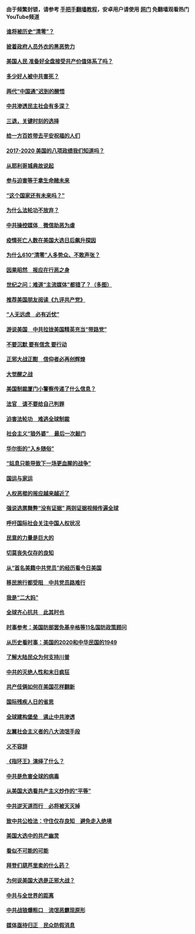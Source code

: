 #### 由于频繁封锁，请参考 [手把手翻墙教程](https://github.com/gfw-breaker/guides/wiki/)，安卓用户请使用 [网门](https://github.com/gfw-breaker/nogfw/blob/master/dl.md?t=02031200) 免翻墙观看热门YouTube频道 

#### [谁将被历史“清零”？](../pages/73/417485.md?t=02031200) 

#### [披着政府人员外衣的黑恶势力](../pages/73/417442.md?t=02031200) 

#### [美国人民 准备好全盘接受共产价值体系了吗？](../pages/73/417491.md?t=02031200) 

#### [多少好人被中共害死？](../pages/73/417144.md?t=02031200) 

#### [两代“中国通”迟到的醒悟](../pages/73/417064.md?t=02031200) 

#### [中共渗透民主社会有多深？](../pages/73/417063.md?t=02031200) 

#### [三退，关键时刻的选择](../pages/73/416969.md?t=02031200) 

#### [给一方百姓带去平安祝福的人们](../pages/73/416941.md?t=02031200) 

#### [2017-2020  美国的八项政绩我们知道吗？](../pages/73/416968.md?t=02031200) 

#### [从耶利哥城典故说起](../pages/73/416892.md?t=02031200) 

#### [参与迫害等于拿生命赌未来](../pages/73/416856.md?t=02031200) 

#### [“这个国家还有未来吗？”](../pages/73/416852.md?t=02031200) 

#### [为什么法轮功不放弃？](../pages/73/416864.md?t=02031200) 

#### [中共操控媒体　微信助恶为虐](../pages/73/416724.md?t=02031200) 

#### [疫情死亡人数在美国大选日后飙升探因](../pages/73/416606.md?t=02031200) 

#### [为什么610“清零”人多势众、不敢声张？](../pages/73/416632.md?t=02031200) 

#### [因果昭然　报应在行恶之身](../pages/73/416582.md?t=02031200) 

#### [世纪之问：难道“主流媒体”都错了？（多图）](../pages/73/416571.md?t=02031200) 

#### [推荐美国朋友阅读《九评共产党》](../pages/73/416510.md?t=02031200) 

#### [“人无远虑　必有近忧”](../pages/73/416513.md?t=02031200) 

#### [游说美国　中共拉拢美国精英充当“带路党”](../pages/73/416529.md?t=02031200) 

#### [不要沉默 要有信念 要行动](../pages/73/416457.md?t=02031200) 

#### [正邪大战正酣　信仰者必再创辉煌](../pages/73/416433.md?t=02031200) 

#### [大觉醒之战](../pages/73/416456.md?t=02031200) 

#### [美国制裁厦门小警察传递了什么信息？](../pages/73/416432.md?t=02031200) 

#### [法官　请不要给自己判罪](../pages/73/416379.md?t=02031200) 

#### [迫害法轮功　难逃全球制裁](../pages/73/416380.md?t=02031200) 

#### [社会主义“狼外婆”　最后一次敲门](../pages/73/416394.md?t=02031200) 

#### [华尔街的“入乡随俗”](../pages/73/416395.md?t=02031200) 

#### [“姑息只能导致下一场更血腥的战争”](../pages/73/416223.md?t=02031200) 

#### [国运与家运](../pages/73/416224.md?t=02031200) 

#### [人权恶棍的报应越来越近了](../pages/73/416276.md?t=02031200) 

#### [强说选票舞弊“没有证据” 两则证据视频传遍全球](../pages/73/416227.md?t=02031200) 

#### [呼吁国际社会关注中国人权状况](../pages/73/416135.md?t=02031200) 

#### [民意的力量是巨大的](../pages/73/416222.md?t=02031200) 

#### [切莫丧失仅存的良知](../pages/73/416134.md?t=02031200) 

#### [从“首名美籍中共党员”的经历看今日美国](../pages/73/416114.md?t=02031200) 

#### [移民旅行都受阻　中共党员路难行](../pages/73/416033.md?t=02031200) 

#### [我是“二大妈”](../pages/73/415529.md?t=02031200) 

#### [全球齐心抗共　此其时也](../pages/73/415989.md?t=02031200) 

#### [时事参考：美国防部罢免基辛格等11名国防政策顾问](../pages/73/415970.md?t=02031200) 

#### [从历史看时事：美国的2020和中华民国的1949](../pages/73/415949.md?t=02031200) 

#### [了解大陆民众为何支持川普](../pages/73/415950.md?t=02031200) 

#### [中共的灭绝人性和末日疯狂](../pages/73/415944.md?t=02031200) 

#### [共产伎俩如何在美国花样翻新](../pages/73/415908.md?t=02031200) 

#### [国际残疾人日的省思](../pages/73/415849.md?t=02031200) 

#### [全球建构堡垒　遏止中共渗透](../pages/73/415850.md?t=02031200) 

#### [左翼社会主义者的八大流氓手段](../pages/73/415802.md?t=02031200) 

#### [义不容辞](../pages/73/415807.md?t=02031200) 

#### [《指环王》演绎了什么？](../pages/73/415739.md?t=02031200) 

#### [中共是危害全球的病毒](../pages/73/415569.md?t=02031200) 

#### [从美国大选看共产主义炒作的“平等”](../pages/73/415654.md?t=02031200) 

#### [中共逆天道而行　必将被天灭掉](../pages/73/415626.md?t=02031200) 

#### [致中共公检法：守住仅存良知　避免走入绝境](../pages/73/415627.md?t=02031200) 

#### [美国大选中的共产幽灵](../pages/73/415618.md?t=02031200) 

#### [看似不可能的可能](../pages/73/415619.md?t=02031200) 

#### [拜登们葫芦里卖的什么药？](../pages/73/415531.md?t=02031200) 

#### [为何说美国大选是正邪大战？](../pages/73/415530.md?t=02031200) 

#### [中共与全世界的距离](../pages/73/415435.md?t=02031200) 

#### [中共战狼爆粗口　流氓恶霸现原形](../pages/73/415426.md?t=02031200) 

#### [媒体亟待归正　民众防假消息](../pages/73/415402.md?t=02031200) 

